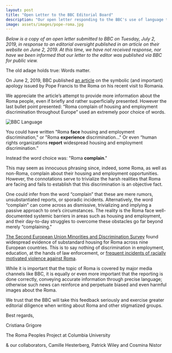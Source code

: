 ```yaml
---
layout: post
title: "Open Letter to the BBC Editorial Board"
description: "Our open letter responding to the BBC's use of language that trivializes Roma experiences" 
image: assets/images/pope-roma.jpg
---
```


*Below is a copy of an open letter submitted to BBC on Tuesday, July 2, 2019, in response to an editorial oversight published in an article on their website on June 2, 2019. At this time, we have not received response, nor have we been informed that our letter to the editor was published via BBC for public view.*

The old adage holds true: Words matter. 

On June 2, 2019, BBC published [an article](https://www.bbc.com/news/world-europe-48490942) on the symbolic (and important) apology issued by Pope Francis to the Roma on his recent visit to Romania.

We appreciate the article’s attempt to provide more information about the Roma people, even if briefly and rather superficially presented. However the last bullet point presented: “Roma complain of housing and employment discrimination throughout Europe” used an extremely poor choice of words. 

![BBC Language]({{site.baseurl}}/assets/images/bbc-language.jpg)

You could have written "Roma **face** housing and employment discrimination," or "Roma **experience** discrimination..." Or even “human rights organizations **report** widespread housing and employment discrimination.” 

Instead the word choice was: "Roma **complain**."

This may seem as innocuous phrasing since, indeed, some Roma, as well as non-Roma, complain about their housing and employment opportunities. However, the connotations serve to trivialize the harsh realities that Roma are facing and fails to establish that this discrimination is an objective fact.

One could infer from the word “complain” that these are mere rumors, unsubstantiated reports, or sporadic incidents. Alternatively, the word “complain” can come across as dismissive, trivializing and implying a passive approach to one’s circumstances. The reality is the Roma face well-documented systemic barriers in areas such as housing and employment, and their day-to-day struggles to overcome these obstacles go far beyond merely “complaining."

[The Second European Union Minorities and Discrimination Survey](https://fra.europa.eu/sites/default/files/fra_uploads/fra-2016-eu-minorities-survey-roma-selected-findings_en.pdf#page=25) found widespread evidence of substandard housing for Roma across nine European countries. This is to say nothing of discrimination in employment, education, at the hands of law enforcement, or [frequent incidents of racially motivated violence against Roma](http://www.errc.org/news/a-spectre-is-haunting-europe---spike-in-anti-roma-pogroms-as-eu-election-campaigns-kick-off).

While it is important that the topic of Roma is covered by major media channels like BBC, it is equally or even more important that the reporting is done correctly, conveying accurate information through precise language; otherwise such news can reinforce and perpetuate biased and even harmful images about the Roma.

We trust that the BBC will take this feedback seriously and exercise greater editorial diligence when writing about Roma and other stigmatized groups.

Best regards,

Cristiana Grigore

The Roma Peoples Project at Columbia University 

& our collaborators, Camille Hesterberg, Patrick Wiley and Cosmina Nistor
